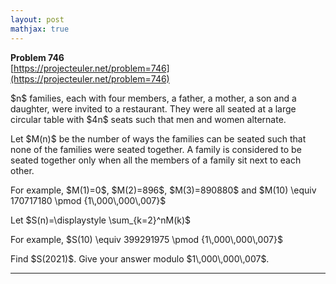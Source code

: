 ```yaml
---
layout: post
mathjax: true
---
```

**Problem 746**  
[https://projecteuler.net/problem=746](https://projecteuler.net/problem=746)

<p>$n$ families, each with four members, a father, a mother, a son and a daughter, were invited to a restaurant. They were all seated at a large circular table with $4n$ seats such that men and women alternate.</p>

<p>Let $M(n)$ be the number of ways the families can be seated such that none of the families were seated together. A family is considered to be seated together only when all the members of a family sit next to each other.</p>

<p>For example, $M(1)=0$, $M(2)=896$, $M(3)=890880$ and $M(10) \equiv 170717180 \pmod {1\,000\,000\,007}$</p>

<p>Let $S(n)=\displaystyle \sum_{k=2}^nM(k)$</p>

<p>For example, $S(10) \equiv 399291975 \pmod {1\,000\,000\,007}$</p>

<p>Find $S(2021)$. Give your answer modulo $1\,000\,000\,007$.</p>

---
